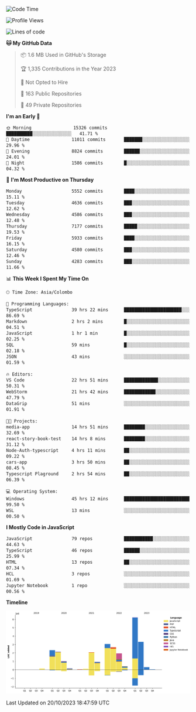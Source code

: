 
<!--START_SECTION:waka-->
![Code Time](http://img.shields.io/badge/Code%20Time-1%2C248%20hrs%2044%20mins-blue)

![Profile Views](http://img.shields.io/badge/Profile%20Views-0-blue)

![Lines of code](https://img.shields.io/badge/From%20Hello%20World%20I%27ve%20Written-26.8%20million%20lines%20of%20code-blue)

**🐱 My GitHub Data** 

> 📦 1.6 MB Used in GitHub's Storage 
 > 
> 🏆 1,335 Contributions in the Year 2023
 > 
> 🚫 Not Opted to Hire
 > 
> 📜 163 Public Repositories 
 > 
> 🔑 49 Private Repositories 
 > 
**I'm an Early 🐤** 

```text
🌞 Morning                15326 commits       ██████████░░░░░░░░░░░░░░░   41.71 % 
🌆 Daytime                11011 commits       ███████░░░░░░░░░░░░░░░░░░   29.96 % 
🌃 Evening                8824 commits        ██████░░░░░░░░░░░░░░░░░░░   24.01 % 
🌙 Night                  1586 commits        █░░░░░░░░░░░░░░░░░░░░░░░░   04.32 % 
```
📅 **I'm Most Productive on Thursday** 

```text
Monday                   5552 commits        ████░░░░░░░░░░░░░░░░░░░░░   15.11 % 
Tuesday                  4636 commits        ███░░░░░░░░░░░░░░░░░░░░░░   12.62 % 
Wednesday                4586 commits        ███░░░░░░░░░░░░░░░░░░░░░░   12.48 % 
Thursday                 7177 commits        █████░░░░░░░░░░░░░░░░░░░░   19.53 % 
Friday                   5933 commits        ████░░░░░░░░░░░░░░░░░░░░░   16.15 % 
Saturday                 4580 commits        ███░░░░░░░░░░░░░░░░░░░░░░   12.46 % 
Sunday                   4283 commits        ███░░░░░░░░░░░░░░░░░░░░░░   11.66 % 
```


📊 **This Week I Spent My Time On** 

```text
🕑︎ Time Zone: Asia/Colombo

💬 Programming Languages: 
TypeScript               39 hrs 22 mins      ██████████████████████░░░   86.69 % 
Markdown                 2 hrs 2 mins        █░░░░░░░░░░░░░░░░░░░░░░░░   04.51 % 
JavaScript               1 hr 1 min          █░░░░░░░░░░░░░░░░░░░░░░░░   02.25 % 
SQL                      59 mins             █░░░░░░░░░░░░░░░░░░░░░░░░   02.18 % 
JSON                     43 mins             ░░░░░░░░░░░░░░░░░░░░░░░░░   01.59 % 

🔥 Editors: 
VS Code                  22 hrs 51 mins      █████████████░░░░░░░░░░░░   50.31 % 
WebStorm                 21 hrs 42 mins      ████████████░░░░░░░░░░░░░   47.79 % 
DataGrip                 51 mins             ░░░░░░░░░░░░░░░░░░░░░░░░░   01.91 % 

🐱‍💻 Projects: 
media-app                14 hrs 51 mins      ████████░░░░░░░░░░░░░░░░░   32.69 % 
react-story-book-test    14 hrs 8 mins       ████████░░░░░░░░░░░░░░░░░   31.12 % 
Node-Auth-typescript     4 hrs 11 mins       ██░░░░░░░░░░░░░░░░░░░░░░░   09.22 % 
cars-app                 3 hrs 50 mins       ██░░░░░░░░░░░░░░░░░░░░░░░   08.45 % 
Typescript Plaground     2 hrs 54 mins       ██░░░░░░░░░░░░░░░░░░░░░░░   06.39 % 

💻 Operating System: 
Windows                  45 hrs 12 mins      █████████████████████████   99.50 % 
WSL                      13 mins             ░░░░░░░░░░░░░░░░░░░░░░░░░   00.50 % 
```

**I Mostly Code in JavaScript** 

```text
JavaScript               79 repos            ███████████░░░░░░░░░░░░░░   44.63 % 
TypeScript               46 repos            ██████░░░░░░░░░░░░░░░░░░░   25.99 % 
HTML                     13 repos            ██░░░░░░░░░░░░░░░░░░░░░░░   07.34 % 
HCL                      3 repos             ░░░░░░░░░░░░░░░░░░░░░░░░░   01.69 % 
Jupyter Notebook         1 repo              ░░░░░░░░░░░░░░░░░░░░░░░░░   00.56 % 
```



**Timeline**

![Lines of Code chart](https://raw.githubusercontent.com/ccweerasinghe1994/ccweerasinghe1994/master/assets/bar_graph.png)


 Last Updated on 20/10/2023 18:47:59 UTC
<!--END_SECTION:waka-->
